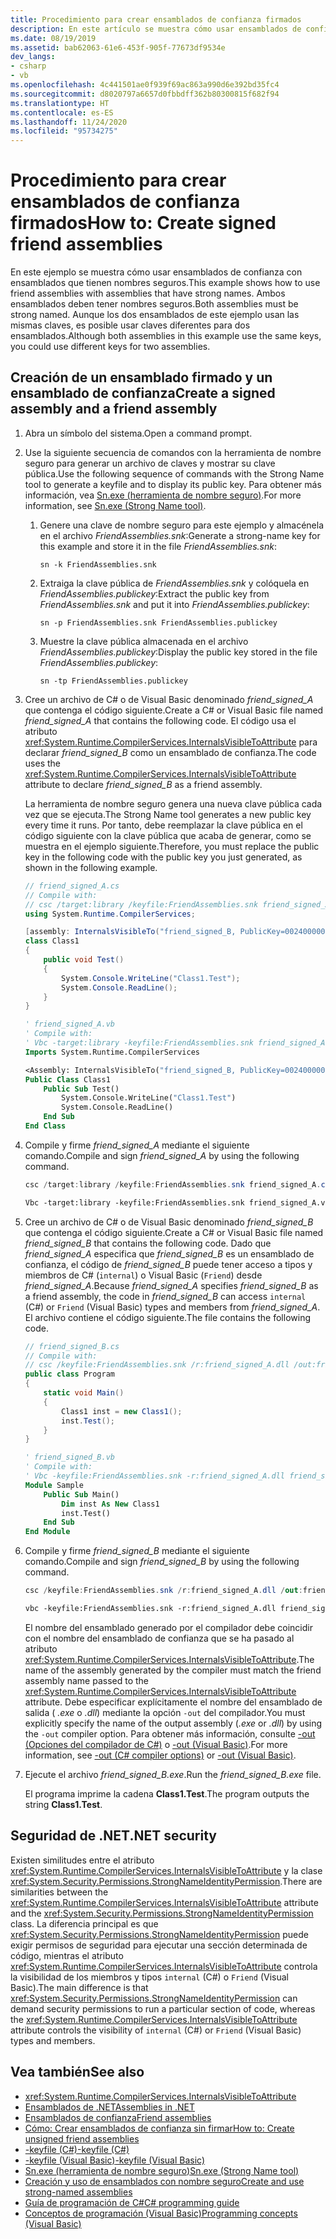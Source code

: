 ```yaml
---
title: Procedimiento para crear ensamblados de confianza firmados
description: En este artículo se muestra cómo usar ensamblados de confianza con ensamblados que tienen nombres seguros. Se incluye información sobre la seguridad de .NET.
ms.date: 08/19/2019
ms.assetid: bab62063-61e6-453f-905f-77673df9534e
dev_langs:
- csharp
- vb
ms.openlocfilehash: 4c441501ae0f939f69ac863a990d6e392bd35fc4
ms.sourcegitcommit: d8020797a6657d0fbbdff362b80300815f682f94
ms.translationtype: HT
ms.contentlocale: es-ES
ms.lasthandoff: 11/24/2020
ms.locfileid: "95734275"
---
```

# <a name="how-to-create-signed-friend-assemblies"></a><span data-ttu-id="5d58d-104">Procedimiento para crear ensamblados de confianza firmados</span><span class="sxs-lookup"><span data-stu-id="5d58d-104">How to: Create signed friend assemblies</span></span>

<span data-ttu-id="5d58d-105">En este ejemplo se muestra cómo usar ensamblados de confianza con ensamblados que tienen nombres seguros.</span><span class="sxs-lookup"><span data-stu-id="5d58d-105">This example shows how to use friend assemblies with assemblies that have strong names.</span></span> <span data-ttu-id="5d58d-106">Ambos ensamblados deben tener nombres seguros.</span><span class="sxs-lookup"><span data-stu-id="5d58d-106">Both assemblies must be strong named.</span></span> <span data-ttu-id="5d58d-107">Aunque los dos ensamblados de este ejemplo usan las mismas claves, es posible usar claves diferentes para dos ensamblados.</span><span class="sxs-lookup"><span data-stu-id="5d58d-107">Although both assemblies in this example use the same keys, you could use different keys for two assemblies.</span></span>  
  
## <a name="create-a-signed-assembly-and-a-friend-assembly"></a><span data-ttu-id="5d58d-108">Creación de un ensamblado firmado y un ensamblado de confianza</span><span class="sxs-lookup"><span data-stu-id="5d58d-108">Create a signed assembly and a friend assembly</span></span>  
  
1. <span data-ttu-id="5d58d-109">Abra un símbolo del sistema.</span><span class="sxs-lookup"><span data-stu-id="5d58d-109">Open a command prompt.</span></span>  
  
2. <span data-ttu-id="5d58d-110">Use la siguiente secuencia de comandos con la herramienta de nombre seguro para generar un archivo de claves y mostrar su clave pública.</span><span class="sxs-lookup"><span data-stu-id="5d58d-110">Use the following sequence of commands with the Strong Name tool to generate a keyfile and to display its public key.</span></span> <span data-ttu-id="5d58d-111">Para obtener más información, vea [Sn.exe (herramienta de nombre seguro)](../../framework/tools/sn-exe-strong-name-tool.md).</span><span class="sxs-lookup"><span data-stu-id="5d58d-111">For more information, see [Sn.exe (Strong Name tool)](../../framework/tools/sn-exe-strong-name-tool.md).</span></span>  
  
    1. <span data-ttu-id="5d58d-112">Genere una clave de nombre seguro para este ejemplo y almacénela en el archivo *FriendAssemblies.snk*:</span><span class="sxs-lookup"><span data-stu-id="5d58d-112">Generate a strong-name key for this example and store it in the file *FriendAssemblies.snk*:</span></span>  
  
         `sn -k FriendAssemblies.snk`  
  
    2. <span data-ttu-id="5d58d-113">Extraiga la clave pública de *FriendAssemblies.snk* y colóquela en *FriendAssemblies.publickey*:</span><span class="sxs-lookup"><span data-stu-id="5d58d-113">Extract the public key from *FriendAssemblies.snk* and put it into *FriendAssemblies.publickey*:</span></span>  
  
         `sn -p FriendAssemblies.snk FriendAssemblies.publickey`  
  
    3. <span data-ttu-id="5d58d-114">Muestre la clave pública almacenada en el archivo *FriendAssemblies.publickey*:</span><span class="sxs-lookup"><span data-stu-id="5d58d-114">Display the public key stored in the file *FriendAssemblies.publickey*:</span></span>  
  
         `sn -tp FriendAssemblies.publickey`  
  
3. <span data-ttu-id="5d58d-115">Cree un archivo de C# o de Visual Basic denominado *friend_signed_A* que contenga el código siguiente.</span><span class="sxs-lookup"><span data-stu-id="5d58d-115">Create a C# or Visual Basic file named *friend_signed_A* that contains the following code.</span></span> <span data-ttu-id="5d58d-116">El código usa el atributo <xref:System.Runtime.CompilerServices.InternalsVisibleToAttribute> para declarar *friend_signed_B* como un ensamblado de confianza.</span><span class="sxs-lookup"><span data-stu-id="5d58d-116">The code uses the <xref:System.Runtime.CompilerServices.InternalsVisibleToAttribute> attribute to declare *friend_signed_B* as a friend assembly.</span></span>  

   <span data-ttu-id="5d58d-117">La herramienta de nombre seguro genera una nueva clave pública cada vez que se ejecuta.</span><span class="sxs-lookup"><span data-stu-id="5d58d-117">The Strong Name tool generates a new public key every time it runs.</span></span> <span data-ttu-id="5d58d-118">Por tanto, debe reemplazar la clave pública en el código siguiente con la clave pública que acaba de generar, como se muestra en el ejemplo siguiente.</span><span class="sxs-lookup"><span data-stu-id="5d58d-118">Therefore, you must replace the public key in the following code with the public key you just generated, as shown in the following example.</span></span>  

   ```csharp  
   // friend_signed_A.cs  
   // Compile with:
   // csc /target:library /keyfile:FriendAssemblies.snk friend_signed_A.cs  
   using System.Runtime.CompilerServices;  

   [assembly: InternalsVisibleTo("friend_signed_B, PublicKey=0024000004800000940000000602000000240000525341310004000001000100e3aedce99b7e10823920206f8e46cd5558b4ec7345bd1a5b201ffe71660625dcb8f9a08687d881c8f65a0dcf042f81475d2e88f3e3e273c8311ee40f952db306c02fbfc5d8bc6ee1e924e6ec8fe8c01932e0648a0d3e5695134af3bb7fab370d3012d083fa6b83179dd3d031053f72fc1f7da8459140b0af5afc4d2804deccb6")]  
   class Class1  
   {  
       public void Test()  
       {  
           System.Console.WriteLine("Class1.Test");  
           System.Console.ReadLine();  
       }  
   }  
   ```  

   ```vb  
   ' friend_signed_A.vb  
   ' Compile with:
   ' Vbc -target:library -keyfile:FriendAssemblies.snk friend_signed_A.vb  
   Imports System.Runtime.CompilerServices  

   <Assembly: InternalsVisibleTo("friend_signed_B, PublicKey=0024000004800000940000000602000000240000525341310004000001000100e3aedce99b7e10823920206f8e46cd5558b4ec7345bd1a5b201ffe71660625dcb8f9a08687d881c8f65a0dcf042f81475d2e88f3e3e273c8311ee40f952db306c02fbfc5d8bc6ee1e924e6ec8fe8c01932e0648a0d3e5695134af3bb7fab370d3012d083fa6b83179dd3d031053f72fc1f7da8459140b0af5afc4d2804deccb6")>
   Public Class Class1  
       Public Sub Test()  
           System.Console.WriteLine("Class1.Test")  
           System.Console.ReadLine()  
       End Sub  
   End Class  
   ```  

4. <span data-ttu-id="5d58d-119">Compile y firme *friend_signed_A* mediante el siguiente comando.</span><span class="sxs-lookup"><span data-stu-id="5d58d-119">Compile and sign *friend_signed_A* by using the following command.</span></span>  

   ```csharp
   csc /target:library /keyfile:FriendAssemblies.snk friend_signed_A.cs  
   ```  

   ```vb
   Vbc -target:library -keyfile:FriendAssemblies.snk friend_signed_A.vb  
   ```  

5. <span data-ttu-id="5d58d-120">Cree un archivo de C# o de Visual Basic denominado *friend_signed_B* que contenga el código siguiente.</span><span class="sxs-lookup"><span data-stu-id="5d58d-120">Create a C# or Visual Basic file named *friend_signed_B* that contains the following code.</span></span> <span data-ttu-id="5d58d-121">Dado que *friend_signed_A* especifica que *friend_signed_B* es un ensamblado de confianza, el código de *friend_signed_B* puede tener acceso a tipos y miembros de C# (`internal`) o Visual Basic (`Friend`) desde *friend_signed_A*.</span><span class="sxs-lookup"><span data-stu-id="5d58d-121">Because *friend_signed_A* specifies *friend_signed_B* as a friend assembly, the code in *friend_signed_B* can access `internal` (C#) or `Friend` (Visual Basic) types and members from *friend_signed_A*.</span></span> <span data-ttu-id="5d58d-122">El archivo contiene el código siguiente.</span><span class="sxs-lookup"><span data-stu-id="5d58d-122">The file contains the following code.</span></span>  

   ```csharp  
   // friend_signed_B.cs  
   // Compile with:
   // csc /keyfile:FriendAssemblies.snk /r:friend_signed_A.dll /out:friend_signed_B.exe friend_signed_B.cs  
   public class Program  
   {  
       static void Main()  
       {  
           Class1 inst = new Class1();  
           inst.Test();  
       }  
   }  
   ```  

   ```vb  
   ' friend_signed_B.vb  
   ' Compile with:
   ' Vbc -keyfile:FriendAssemblies.snk -r:friend_signed_A.dll friend_signed_B.vb  
   Module Sample  
       Public Sub Main()  
           Dim inst As New Class1  
           inst.Test()  
       End Sub  
   End Module  
   ```  

6. <span data-ttu-id="5d58d-123">Compile y firme *friend_signed_B* mediante el siguiente comando.</span><span class="sxs-lookup"><span data-stu-id="5d58d-123">Compile and sign *friend_signed_B* by using the following command.</span></span>  

   ```csharp
   csc /keyfile:FriendAssemblies.snk /r:friend_signed_A.dll /out:friend_signed_B.exe friend_signed_B.cs  
   ```  

   ```vb
   vbc -keyfile:FriendAssemblies.snk -r:friend_signed_A.dll friend_signed_B.vb  
   ```  

   <span data-ttu-id="5d58d-124">El nombre del ensamblado generado por el compilador debe coincidir con el nombre del ensamblado de confianza que se ha pasado al atributo <xref:System.Runtime.CompilerServices.InternalsVisibleToAttribute>.</span><span class="sxs-lookup"><span data-stu-id="5d58d-124">The name of the assembly generated by the compiler must match the friend assembly name passed to the <xref:System.Runtime.CompilerServices.InternalsVisibleToAttribute> attribute.</span></span> <span data-ttu-id="5d58d-125">Debe especificar explícitamente el nombre del ensamblado de salida ( *.exe* o *.dll*) mediante la opción `-out` del compilador.</span><span class="sxs-lookup"><span data-stu-id="5d58d-125">You must explicitly specify the name of the output assembly (*.exe* or *.dll*) by using the `-out` compiler option.</span></span> <span data-ttu-id="5d58d-126">Para obtener más información, consulte [-out (Opciones del compilador de C#)](../../csharp/language-reference/compiler-options/out-compiler-option.md) o [-out (Visual Basic)](../../visual-basic/reference/command-line-compiler/out.md).</span><span class="sxs-lookup"><span data-stu-id="5d58d-126">For more information, see [-out (C# compiler options)](../../csharp/language-reference/compiler-options/out-compiler-option.md) or [-out (Visual Basic)](../../visual-basic/reference/command-line-compiler/out.md).</span></span>  

7. <span data-ttu-id="5d58d-127">Ejecute el archivo *friend_signed_B.exe*.</span><span class="sxs-lookup"><span data-stu-id="5d58d-127">Run the *friend_signed_B.exe* file.</span></span>  

   <span data-ttu-id="5d58d-128">El programa imprime la cadena **Class1.Test**.</span><span class="sxs-lookup"><span data-stu-id="5d58d-128">The program outputs the string **Class1.Test**.</span></span>  
  
## <a name="net-security"></a><span data-ttu-id="5d58d-129">Seguridad de .NET</span><span class="sxs-lookup"><span data-stu-id="5d58d-129">.NET security</span></span>  

 <span data-ttu-id="5d58d-130">Existen similitudes entre el atributo <xref:System.Runtime.CompilerServices.InternalsVisibleToAttribute> y la clase <xref:System.Security.Permissions.StrongNameIdentityPermission>.</span><span class="sxs-lookup"><span data-stu-id="5d58d-130">There are similarities between the <xref:System.Runtime.CompilerServices.InternalsVisibleToAttribute> attribute and the <xref:System.Security.Permissions.StrongNameIdentityPermission> class.</span></span> <span data-ttu-id="5d58d-131">La diferencia principal es que <xref:System.Security.Permissions.StrongNameIdentityPermission> puede exigir permisos de seguridad para ejecutar una sección determinada de código, mientras el atributo <xref:System.Runtime.CompilerServices.InternalsVisibleToAttribute> controla la visibilidad de los miembros y tipos `internal` (C#) o `Friend` (Visual Basic).</span><span class="sxs-lookup"><span data-stu-id="5d58d-131">The main difference is that <xref:System.Security.Permissions.StrongNameIdentityPermission> can demand security permissions to run a particular section of code, whereas the <xref:System.Runtime.CompilerServices.InternalsVisibleToAttribute> attribute controls the visibility of `internal` (C#) or `Friend` (Visual Basic) types and members.</span></span>  
  
## <a name="see-also"></a><span data-ttu-id="5d58d-132">Vea también</span><span class="sxs-lookup"><span data-stu-id="5d58d-132">See also</span></span>

- <xref:System.Runtime.CompilerServices.InternalsVisibleToAttribute>
- [<span data-ttu-id="5d58d-133">Ensamblados de .NET</span><span class="sxs-lookup"><span data-stu-id="5d58d-133">Assemblies in .NET</span></span>](index.md)
- [<span data-ttu-id="5d58d-134">Ensamblados de confianza</span><span class="sxs-lookup"><span data-stu-id="5d58d-134">Friend assemblies</span></span>](friend.md)
- [<span data-ttu-id="5d58d-135">Cómo: Crear ensamblados de confianza sin firmar</span><span class="sxs-lookup"><span data-stu-id="5d58d-135">How to: Create unsigned friend assemblies</span></span>](create-unsigned-friend.md)
- [<span data-ttu-id="5d58d-136">-keyfile (C#)</span><span class="sxs-lookup"><span data-stu-id="5d58d-136">-keyfile (C#)</span></span>](../../csharp/language-reference/compiler-options/keyfile-compiler-option.md)
- [<span data-ttu-id="5d58d-137">-keyfile (Visual Basic)</span><span class="sxs-lookup"><span data-stu-id="5d58d-137">-keyfile (Visual Basic)</span></span>](../../visual-basic/reference/command-line-compiler/keyfile.md)
- [<span data-ttu-id="5d58d-138">Sn.exe (herramienta de nombre seguro)</span><span class="sxs-lookup"><span data-stu-id="5d58d-138">Sn.exe (Strong Name tool)</span></span>](../../framework/tools/sn-exe-strong-name-tool.md)
- [<span data-ttu-id="5d58d-139">Creación y uso de ensamblados con nombre seguro</span><span class="sxs-lookup"><span data-stu-id="5d58d-139">Create and use strong-named assemblies</span></span>](create-use-strong-named.md)
- [<span data-ttu-id="5d58d-140">Guía de programación de C#</span><span class="sxs-lookup"><span data-stu-id="5d58d-140">C# programming guide</span></span>](../../csharp/programming-guide/index.md)
- [<span data-ttu-id="5d58d-141">Conceptos de programación (Visual Basic)</span><span class="sxs-lookup"><span data-stu-id="5d58d-141">Programming concepts (Visual Basic)</span></span>](../../visual-basic/programming-guide/concepts/index.md)
